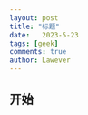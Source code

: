 ```yaml
---
layout: post
title: "标题"
date:   2023-5-23
tags: [geek]
comments: true
author: Lawever
---
```




<!-- more -->

## 开始

